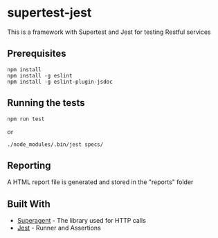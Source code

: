 # supertest-jest

This is a framework with Supertest and Jest for testing Restful services

## Prerequisites

```
npm install
npm install -g eslint
npm install -g eslint-plugin-jsdoc
```

## Running the tests

```
npm run test
```

or

```
./node_modules/.bin/jest specs/
```

## Reporting

A HTML report file is generated and stored in the "reports" folder

## Built With

* [Superagent](https://github.com/visionmedia/superagent) - The library used for HTTP calls
* [Jest](https://github.com/facebook/jest) - Runner and Assertions
